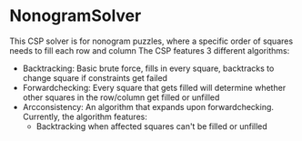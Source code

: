 # NonogramSolver
This CSP solver is for nonogram puzzles, where a specific order of squares needs to fill each row and column
The CSP features 3 different algorithms:
- Backtracking: Basic brute force, fills in every square, backtracks to change square if constraints get failed
- Forwardchecking: Every square that gets filled will determine whether other squares in the row/column get filled or unfilled
- Arcconsistency: An algorithm that expands upon forwardchecking. Currently, the algorithm features:
	- Backtracking when affected squares can't be filled or unfilled